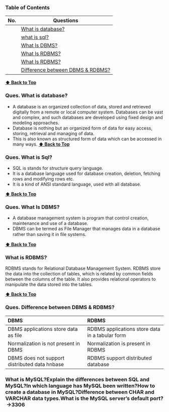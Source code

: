 ### Table of Contents

|  No.  | Questions                                                                                           |
| :---: | --------------------------------------------------------------------------------------------------- |
|       | [What is database?](#ques-What-is-database)                                                         |
|       | [what is sql?](#ques-What-is-Sql)                                                                   |
|       | [What Is DBMS?](#Ques-What-is-DBMS)                                                                 |
|       | [What Is RDBMS?](#Ques-What-is-RDBMS)                                                               |
|       | [What Is RDBMS?](#Ques-What-is-RDBMS)                                                               |
|       | [Difference between DBMS & RDBMS?](#Ques-Difference-between-DBMS-&-RDBMS)                           |


**[⬆ Back to Top](#table-of-contents)**
### Ques. What is database?
* A database is an organized collection of data, stored and retrieved digitally from a remote or local computer system. Databases can be vast and complex, and such databases are developed using fixed design and modeling approaches.
* Database is nothing but an organized form of data for easy access, storing, retrieval and managing of data. 
* This is also known as structured form of data which can be accessed in many ways.
**[⬆ Back to Top](#table-of-contents)**

### **Ques. What is Sql?**
* SQL is stands for structure query language. 
* It is a database language used for database creation, deletion, fetching rows and modifying rows etc.
* It is a kind of ANSI standard language, used with all database. 

**[⬆ Back to Top](#table-of-contents)**
### **Ques. What Is DBMS?**
* A database management system is program that control creation, maintenance and use of a database.
* DBMS can be termed as File Manager that manages data in a database rather than saving it in ﬁle systems.

**[⬆ Back to Top](#table-of-contents)**
### **What is RDBMS?**
RDBMS stands for Relational Database Management System. RDBMS store the data into the collection of tables, which is related by common fields between the columns of the table. It also provides relational operators to manipulate the data stored into the tables.


**[⬆ Back to Top](#table-of-contents)**
### **Ques. Difference between DBMS & RDBMS?**
| DBMS                                          | RDBMS                                           |
| :-------------------------------------------- | :---------------------------------------------- |
| DBMS applications store data as file          | RDBMS applications store data in a tabular form |
| Normalization is not present in DBMS          | Normalization is present in RDBMS               |
| DBMS does not support distributed data hnbase | RDBMS support distributed database              |


### What is MySQL?Explain the differences between **SQL** and **MySQL**?In which language has MySQL been written?How to create a database in MySQL?Difference between **CHAR** and **VARCHAR** data types.What is the MySQL server’s default port?  ->3306



